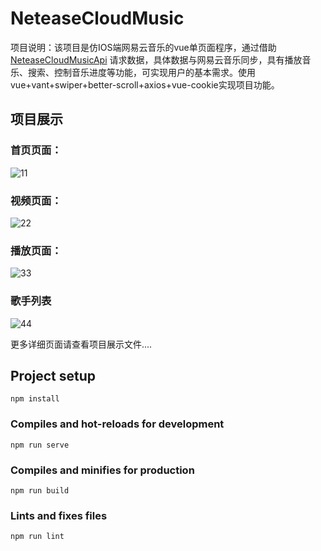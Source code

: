 # NeteaseCloudMusic 

项目说明：该项目是仿IOS端网易云音乐的vue单页面程序，通过借助[NeteaseCloudMusicApi](https://github.com/Binaryify/NeteaseCloudMusicApi) 请求数据，具体数据与网易云音乐同步，具有播放音乐、搜索、控制音乐进度等功能，可实现用户的基本需求。使用vue+vant+swiper+better-scroll+axios+vue-cookie实现项目功能。

## 项目展示
### 首页页面：
![11](https://github.com/15920384501/NeteaseCloudMusic/blob/master/img-stroage/11.png)
### 视频页面：
![22](https://github.com/15920384501/NeteaseCloudMusic/blob/master/img-stroage/22.png)
### 播放页面：
![33](https://github.com/15920384501/NeteaseCloudMusic/blob/master/img-stroage/33.png)
### 歌手列表
![44](https://github.com/15920384501/NeteaseCloudMusic/blob/master/img-stroage/55.png)

更多详细页面请查看项目展示文件....
## Project setup

```
npm install
```

### Compiles and hot-reloads for development
```
npm run serve
```

### Compiles and minifies for production
```
npm run build
```

### Lints and fixes files
```
npm run lint
```


